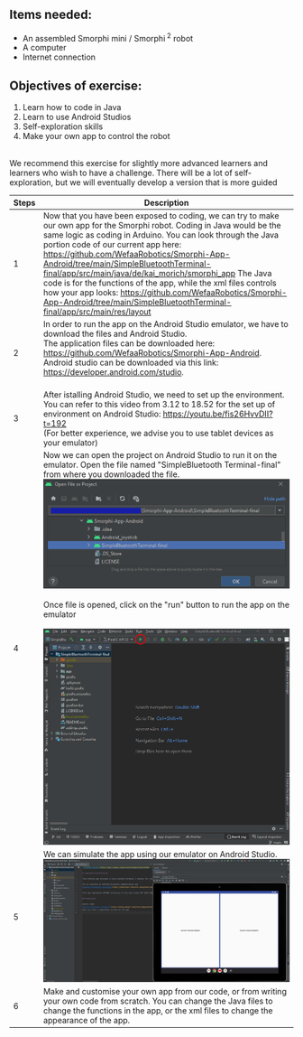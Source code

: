 ## Items needed:
* An assembled Smorphi mini / Smorphi<sup> 2</sup> robot
* A computer
* Internet connection
## Objectives of exercise:
1. Learn how to code in Java
2. Learn to use Android Studios
3. Self-exploration skills
4. Make your own app to control the robot

<br />
We recommend this exercise for slightly more advanced learners and learners who wish to have a challenge. There will be a lot of self-exploration, but we will eventually develop a version that is more guided

<br />

Steps | Description
-- | --
1 | Now that you have been exposed to coding, we can try to make our own app for the Smorphi robot. Coding in Java would be the same logic as coding in Arduino. You can look through the Java portion code of our current app here: https://github.com/WefaaRobotics/Smorphi-App-Android/tree/main/SimpleBluetoothTerminal-final/app/src/main/java/de/kai_morich/smorphi_app The Java code is for the functions of the app, while the xml files controls how your app looks: https://github.com/WefaaRobotics/Smorphi-App-Android/tree/main/SimpleBluetoothTerminal-final/app/src/main/res/layout
2 | In order to run the app on the Android Studio emulator, we have to download the files and Android Studio. <br>The application files can be downloaded here: https://github.com/WefaaRobotics/Smorphi-App-Android. <br>Android studio can be downloaded via this link: https://developer.android.com/studio. <br></br> 
3 | After istalling Android Studio, we need to set up the environment. You can refer to this video from 3.12 to 18.52 for the set up of environment on Android Studio: https://youtu.be/fis26HvvDII?t=192 <br> (For better experience, we advise you to use tablet devices as your emulator) 
4 | Now we can open the project on Android Studio to run it on the emulator. Open the file named "SimpleBluetooth Terminal-final" from where you downloaded the file. ![](https://github.com/WefaaRobotics/Smorphi-Wiki/blob/main/Robot%20exercises%20images/15/15.1.png) <br></br> Once file is opened, click on the "run" button to run the app on the emulator <br></br> ![](https://github.com/WefaaRobotics/Smorphi-Wiki/blob/main/Robot%20exercises%20images/15/15.2.png)
5 | We can simulate the app using our emulator on Android Studio. <br> ![](https://github.com/WefaaRobotics/Smorphi-Wiki/blob/main/Robot%20exercises%20images/15/android%20studio%20emulator.jpg)
6 | Make and customise your own app from our code, or from writing your own code from scratch. You can change the Java files to change the functions in the app, or the xml files to change the appearance of the app.
